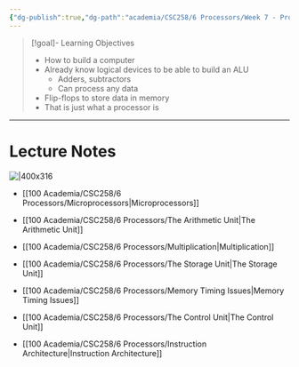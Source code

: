 ```yaml
---
{"dg-publish":true,"dg-path":"academia/CSC258/6 Processors/Week 7 - Processor Components.md","permalink":"/academia/csc-258/6-processors/week-7-processor-components/","tags":["cs","lecture","note","university"],"created":"2025-02-27T15:15:22.567-05:00","updated":"2025-03-03T23:25:56.057-05:00"}
---
```



> [!goal]- Learning Objectives
> - How to build a computer
> - Already know logical devices to be able to build an ALU
>     - Adders, subtractors
>     - Can process any data
> - Flip-flops to store data in memory
> - That is just what a processor is

---

# Lecture Notes

![|400x316](https://i.imgur.com/82C1JnT.png)

- [[100 Academia/CSC258/6 Processors/Microprocessors\|Microprocessors]]
- [[100 Academia/CSC258/6 Processors/The Arithmetic Unit\|The Arithmetic Unit]]
- [[100 Academia/CSC258/6 Processors/Multiplication\|Multiplication]]

- [[100 Academia/CSC258/6 Processors/The Storage Unit\|The Storage Unit]]
- [[100 Academia/CSC258/6 Processors/Memory Timing Issues\|Memory Timing Issues]]
- [[100 Academia/CSC258/6 Processors/The Control Unit\|The Control Unit]]
- [[100 Academia/CSC258/6 Processors/Instruction Architecture\|Instruction Architecture]]
